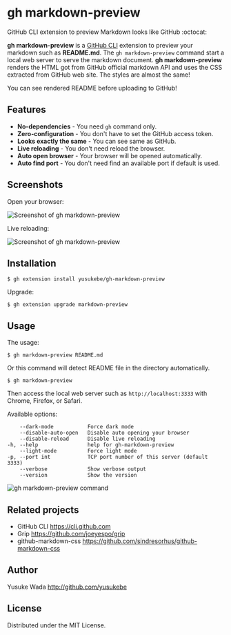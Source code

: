 # gh markdown-preview

GitHub CLI extension to preview Markdown looks like GitHub :octocat:

**gh markdown-preview** is a [GitHub CLI](https://cli.github.com) extension to preview your markdown such as **README.md**. The `gh markdown-preview` command start a local web server to serve the markdown document. **gh markdown-preview** renders the HTML got from GitHub official markdown API and uses the CSS extracted from GitHub web site. The styles are almost the same!

You can see rendered README before uploading to GitHub!

## Features

- **No-dependencies** - You need `gh` command only.
- **Zero-configuration** - You don't have to set the GitHub access token.
- **Looks exactly the same** - You can see same as GitHub.
- **Live reloading** - You don't need reload the browser.
- **Auto open browser** - Your browser will be opened automatically.
- **Auto find port** - You don't need find an available port if default is used.

## Screenshots

Open your browser:

![Screenshot of gh markdown-preview](https://user-images.githubusercontent.com/10682/138411417-dd12a831-bacc-4b05-a33d-47d3f6b45483.png)

Live reloading:

![Screenshot of gh markdown-preview](https://user-images.githubusercontent.com/10682/138750423-ae7940cb-205e-4832-8e6a-af6f43c0f666.gif)

## Installation

```
$ gh extension install yusukebe/gh-markdown-preview
```

Upgrade:

```
$ gh extension upgrade markdown-preview
```

## Usage

The usage:

```
$ gh markdown-preview README.md
```

Or this command will detect README file in the directory automatically.

```
$ gh markdown-preview
```

Then access the local web server such as `http://localhost:3333` with Chrome, Firefox, or Safari.

Available options:

```text
    --dark-mode           Force dark mode
    --disable-auto-open   Disable auto opening your browser
    --disable-reload      Disable live reloading
-h, --help                help for gh-markdown-preview
    --light-mode          Force light mode
-p, --port int            TCP port number of this server (default 3333)
    --verbose             Show verbose output
    --version             Show the version
```

![gh markdown-preview command](https://user-images.githubusercontent.com/10682/138411333-c1b5ccb9-d56a-478c-9f20-4c71cfe1536a.png)

## Related projects

- GitHub CLI <https://cli.github.com>
- Grip <https://github.com/joeyespo/grip>
- github-markdown-css <https://github.com/sindresorhus/github-markdown-css>

## Author

Yusuke Wada <http://github.com/yusukebe>

## License

Distributed under the MIT License.
